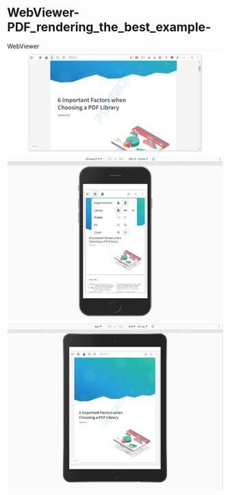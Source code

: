 # WebViewer-PDF_rendering_the_best_example-
WebViewer
<img src="1.jpg">
<br>
<img src="2.jpg">
<br>
<img src="3.jpg">
<br>